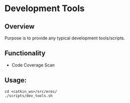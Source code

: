 # Development Tools
## Overview
Purpose is to provide any typical development tools/scripts.

## Functionality
* Code Coverage Scan

## Usage:
`cd <catkin_ws>/src/eros/`<br>
`./scripts/dev_tools.sh`